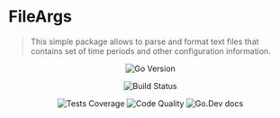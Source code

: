 # FileArgs

> This simple package allows to parse and format text files that contains set of time periods and other configuration information.

<div align="center">

<img style="display: inline-block" alt="Go Version" src="https://img.shields.io/github/go-mod/go-version/parro-it/fileargs?style=flat">


<a href="actions/workflows/go.yml"><img style="display: inline-block" alt="Build Status" src="https://img.shields.io/github/workflow/status/parro-it/fileargs/Test/master?style=flat"></a>

<img style="display: inline-block" alt="Tests Coverage" src="https://img.shields.io/coveralls/github/parro-it/fileargs/master?style=flat">

<img style="display: inline-block" alt="Code Quality" src="https://img.shields.io/codeclimate/maintainability/parro-it/fileargs?style=flat">

<img style="display: inline-block" alt="Go.Dev docs" src="https://img.shields.io/badge/go.dev-reference-blue?logo=go&logoColor=white&style=flat">

</div>